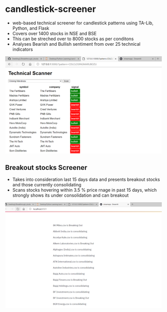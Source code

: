# candlestick-screener

* web-based technical screener for candlestick patterns using TA-Lib, Python, and Flask
* Covers over 1400 stocks in NSE and BSE
* This can be streched over to 8000 stocks as per conditons
* Analyses Bearish and Bullish sentiment from over 25 technical indicators

![Technical](https://github.com/Deebling5/Breakthrough_stocks/blob/main/1.PNG?raw=true)



## Breakout stocks Screener

* Takes into consideration last 15 days data and presents breakout stocks and those currently consolidating
* Scans stocks hovering within 3.5 % price rnage in past 15 days, which strongly shows its under consolidation and can breakout 

![Breakout](https://github.com/Deebling5/Breakthrough_stocks/blob/main/2.PNG?raw=true)
